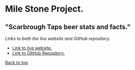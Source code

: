 <a href="top"></a>
# Mile Stone  Project.
## "Scarbrough Taps beer stats and facts."

*Links to both the live website and GitHub repository.*
- <a href="https:https://twdstudent.github.io/Mile-Stone-Project-2/">Link to live website.</a>
- <a href="https:https://github.com/twdstudent/Mile-Stone-Project-2">Link to GitHub Repository.</a>


<a href="#top">Back to top</a>
